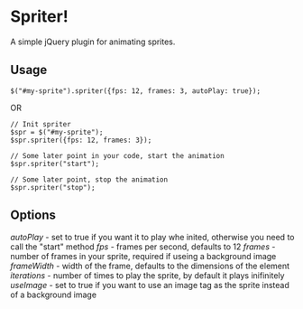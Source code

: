 Spriter!
=======

A simple jQuery plugin for animating sprites.

Usage
----

    $("#my-sprite").spriter({fps: 12, frames: 3, autoPlay: true});

OR

    // Init spriter
    $spr = $("#my-sprite");
    $spr.spriter({fps: 12, frames: 3});

    // Some later point in your code, start the animation
    $spr.spriter("start");

    // Some later point, stop the animation
    $spr.spriter("stop");

Options
-------
*autoPlay* - set to true if you want it to play whe inited, otherwise you need to call the "start" method
*fps* - frames per second, defaults to 12
*frames* - number of frames in your sprite, required if useing a background image
*frameWidth* - width of the frame, defaults to the dimensions of the element
*iterations* - number of times to play the sprite, by default it plays inifinitely
*useImage* - set to true if you want to use an image tag as the sprite instead of a background image
